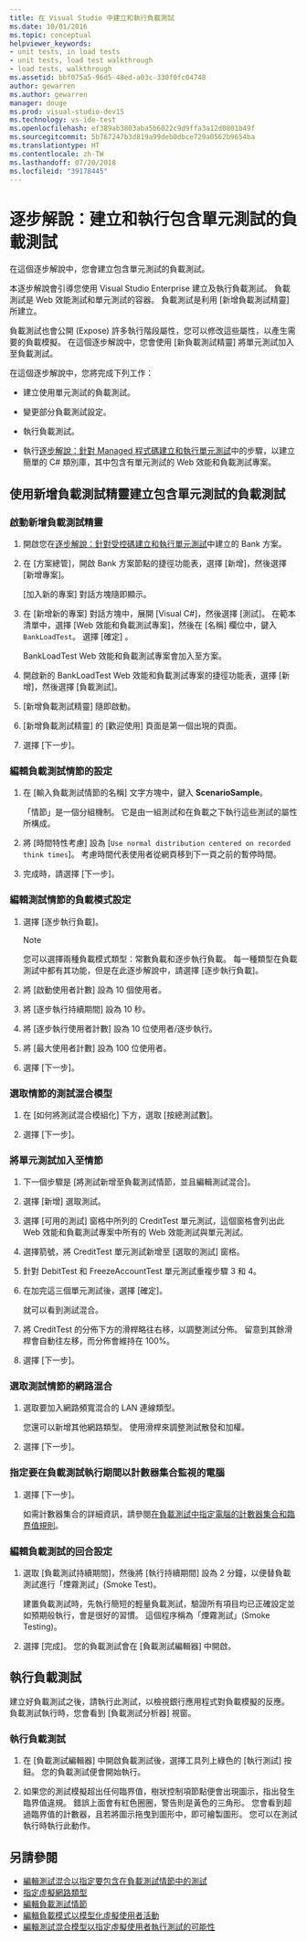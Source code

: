 ```yaml
---
title: 在 Visual Studio 中建立和執行負載測試
ms.date: 10/01/2016
ms.topic: conceptual
helpviewer_keywords:
- unit tests, in load tests
- unit tests, load test walkthrough
- load tests, walkthrough
ms.assetid: bbf075a5-96d5-48ed-a03c-330f0fc04748
author: gewarren
ms.author: gewarren
manager: douge
ms.prod: visual-studio-dev15
ms.technology: vs-ide-test
ms.openlocfilehash: ef389ab3803aba5b6022c9d9ffa3a12d0801b49f
ms.sourcegitcommit: 5b767247b3d819a99deb0dbce729a0562b9654ba
ms.translationtype: HT
ms.contentlocale: zh-TW
ms.lasthandoff: 07/20/2018
ms.locfileid: "39178445"
---
```

# <a name="walkthrough-create-and-run-a-load-test-that-contains-unit-tests"></a>逐步解說：建立和執行包含單元測試的負載測試

在這個逐步解說中，您會建立包含單元測試的負載測試。

本逐步解說會引導您使用 Visual Studio Enterprise 建立及執行負載測試。 負載測試是 Web 效能測試和單元測試的容器。 負載測試是利用 [新增負載測試精靈] 所建立。

負載測試也會公開 (Expose) 許多執行階段屬性，您可以修改這些屬性，以產生需要的負載模擬。 在這個逐步解說中，您會使用 [新負載測試精靈] 將單元測試加入至負載測試。

在這個逐步解說中，您將完成下列工作：

-   建立使用單元測試的負載測試。

-   變更部分負載測試設定。

-   執行負載測試。

-   執行[逐步解說：針對 Managed 程式碼建立和執行單元測試](../test/walkthrough-creating-and-running-unit-tests-for-managed-code.md)中的步驟，以建立簡單的 C# 類別庫，其中包含有單元測試的 Web 效能和負載測試專案。

## <a name="create-a-load-test-containing-unit-tests-using-the-new-load-test-wizard"></a>使用新增負載測試精靈建立包含單元測試的負載測試

### <a name="to-start-the-new-load-test-wizard"></a>啟動新增負載測試精靈

1.  開啟您在[逐步解說：針對受控碼建立和執行單元測試](../test/walkthrough-creating-and-running-unit-tests-for-managed-code.md)中建立的 Bank 方案。

2.  在 [方案總管]，開啟 Bank 方案節點的捷徑功能表，選擇 [新增]，然後選擇 [新增專案]。

     [加入新的專案] 對話方塊隨即顯示。

3.  在 [新增新的專案] 對話方塊中，展開 [Visual C#]，然後選擇 [測試]。 在範本清單中，選擇 [Web 效能和負載測試專案]，然後在 [名稱] 欄位中，鍵入 `BankLoadTest`。 選擇 [確定] 。

     BankLoadTest Web 效能和負載測試專案會加入至方案。

4.  開啟新的 BankLoadTest Web 效能和負載測試專案的捷徑功能表，選擇 [新增]，然後選擇 [負載測試]。

5.  [新增負載測試精靈] 隨即啟動。

6.  [新增負載測試精靈] 的 [歡迎使用] 頁面是第一個出現的頁面。

7.  選擇 [下一步]。

### <a name="to-edit-settings-for-load-test-scenario"></a>編輯負載測試情節的設定

1.  在 [輸入負載測試情節的名稱] 文字方塊中，鍵入 **ScenarioSample**。

     「情節」是一個分組機制。 它是由一組測試和在負載之下執行這些測試的屬性所構成。

2.  將 [時間特性考慮] 設為 [`Use normal distribution centered on recorded think times`]。 考慮時間代表使用者從網頁移到下一頁之前的暫停時間。

1.  完成時，請選擇 [下一步]。

### <a name="to-edit-load-pattern-setting-for-test-scenario"></a>編輯測試情節的負載模式設定

1.  選擇 [逐步執行負載]。

    > [!NOTE]
    > 您可以選擇兩種負載模式類型：常數負載和逐步執行負載。 每一種類型在負載測試中都有其功能，但是在此逐步解說中，請選擇 [逐步執行負載]。

2.  將 [啟動使用者計數] 設為 10 個使用者。

3.  將 [逐步執行持續期間] 設為 10 秒。

4.  將 [逐步執行使用者計數] 設為 10 位使用者/逐步執行。

5.  將 [最大使用者計數] 設為 100 位使用者。

6.  選擇 [下一步]。

### <a name="to-select-test-mix-model-for-the-scenario"></a>選取情節的測試混合模型

1.  在 [如何將測試混合模組化] 下方，選取 [按總測試數]。

2.  選擇 [下一步]。

### <a name="to-add-unit-tests-to-the-scenario"></a>將單元測試加入至情節

1.  下一個步驟是 [將測試新增至負載測試情節，並且編輯測試混合]。

2.  選擇 [新增] 選取測試。

3.  選擇 [可用的測試] 窗格中所列的 CreditTest 單元測試，這個窗格會列出此 Web 效能和負載測試專案中所有的 Web 效能測試與單元測試。

4.  選擇箭號，將 CreditTest 單元測試新增至 [選取的測試] 窗格。

5.  針對 DebitTest 和 FreezeAccountTest 單元測試重複步驟 3 和 4。

6.  在加完這三個單元測試後，選擇 [確定]。

     就可以看到測試混合。

7.  將 CreditTest 的分佈下方的滑桿略往右移，以調整測試分佈。 留意到其餘滑桿會自動往左移，而分佈會維持在 100%。

8.  選擇 [下一步]。

### <a name="to-select-network-mix-for-test-scenario"></a>選取測試情節的網路混合

1.  選取要加入網路頻寬混合的 LAN 連線類型。

     您還可以新增其他網路類型。 使用滑桿來調整測試散發和加權。

2.  選擇 [下一步]。

### <a name="to-specify-computers-to-monitor-with-counter-sets-during-load-test-run"></a>指定要在負載測試執行期間以計數器集合監視的電腦

1.  選擇 [下一步]。

     如需計數器集合的詳細資訊，請參閱[在負載測試中指定電腦的計數器集合和臨界值規則](../test/specify-counter-sets-and-threshold-rules-for-load-testing.md)。

### <a name="to-edit-run-setting-for-load-test"></a>編輯負載測試的回合設定

1.  選取 [負載測試持續期間]，然後將 [執行持續期間] 設為 2 分鐘，以便替負載測試進行「煙霧測試」(Smoke Test)。

     建置負載測試時，先執行簡短的輕量負載測試，驗證所有項目均已正確設定並如預期般執行，會是很好的習慣。 這個程序稱為「煙霧測試」(Smoke Testing)。

2.  選擇 [完成]。 您的負載測試會在 [負載測試編輯器] 中開啟。

## <a name="running-the-load-test"></a>執行負載測試
 建立好負載測試之後，請執行此測試，以檢視銀行應用程式對負載模擬的反應。 負載測試執行時，您會看到 [負載測試分析器] 視窗。

### <a name="to-run-the-load-test"></a>執行負載測試

1.  在 [負載測試編輯器] 中開啟負載測試後，選擇工具列上綠色的 [執行測試] 按鈕。 您的負載測試便會開始執行。

2.  如果您的測試模擬超出任何臨界值，樹狀控制項節點便會出現圖示，指出發生臨界值違規。 錯誤上面會有紅色圈圈，警告則是黃色的三角形。 您會看到超過臨界值的計數器，且若將圖示拖曳到圖形中，即可繪製圖形。 您可以在測試執行時執行此動作。

## <a name="see-also"></a>另請參閱

- [編輯測試混合以指定要包含在負載測試情節中的測試](../test/edit-the-test-mix-to-specify-which-web-browsers-types-in-a-load-test-scenario.md)
- [指定虛擬網路類型](../test/specify-virtual-network-types-in-a-load-test-scenario.md)
- [編輯負載測試情節](../test/edit-load-test-scenarios.md)
- [編輯負載模式以模型化虛擬使用者活動](../test/edit-load-patterns-to-model-virtual-user-activities.md)
- [編輯測試混合模型以指定虛擬使用者執行測試的可能性](../test/edit-test-mix-models-to-specify-the-probability-of-a-virtual-user-running-a-test.md)